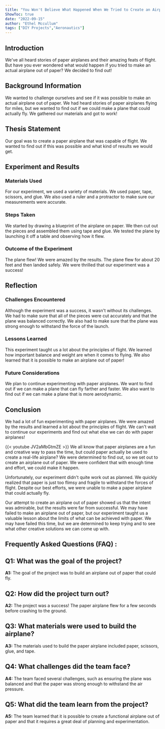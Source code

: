 ```yaml
---
title: "You Won't Believe What Happened When We Tried to Create an Airplane Out of Paper!"
ShowToc: true 
date: "2022-09-15"
author: "Ethel Mccullum" 
tags: ["DIY Projects","Aeronautics"]
---
```

## Introduction

We've all heard stories of paper airplanes and their amazing feats of flight. But have you ever wondered what would happen if you tried to make an actual airplane out of paper? We decided to find out! 

## Background Information

We wanted to challenge ourselves and see if it was possible to make an actual airplane out of paper. We had heard stories of paper airplanes flying for miles, but we wanted to find out if we could make a plane that could actually fly. We gathered our materials and got to work! 

## Thesis Statement

Our goal was to create a paper airplane that was capable of flight. We wanted to find out if this was possible and what kind of results we would get. 

## Experiment and Results

### Materials Used

For our experiment, we used a variety of materials. We used paper, tape, scissors, and glue. We also used a ruler and a protractor to make sure our measurements were accurate. 

### Steps Taken

We started by drawing a blueprint of the airplane on paper. We then cut out the pieces and assembled them using tape and glue. We tested the plane by launching it off a table and observing how it flew. 

### Outcome of the Experiment

The plane flew! We were amazed by the results. The plane flew for about 20 feet and then landed safely. We were thrilled that our experiment was a success! 

## Reflection

### Challenges Encountered

Although the experiment was a success, it wasn't without its challenges. We had to make sure that all of the pieces were cut accurately and that the plane was balanced correctly. We also had to make sure that the plane was strong enough to withstand the force of the launch. 

### Lessons Learned

This experiment taught us a lot about the principles of flight. We learned how important balance and weight are when it comes to flying. We also learned that it is possible to make an airplane out of paper! 

### Future Considerations

We plan to continue experimenting with paper airplanes. We want to find out if we can make a plane that can fly farther and faster. We also want to find out if we can make a plane that is more aerodynamic. 

## Conclusion

We had a lot of fun experimenting with paper airplanes. We were amazed by the results and learned a lot about the principles of flight. We can't wait to continue our experiments and find out what else we can do with paper airplanes!

{{< youtube JV2aMbGtmZE >}} 
We all know that paper airplanes are a fun and creative way to pass the time, but could paper actually be used to create a real-life airplane? We were determined to find out, so we set out to create an airplane out of paper. We were confident that with enough time and effort, we could make it happen.

Unfortunately, our experiment didn't quite work out as planned. We quickly realized that paper is just too flimsy and fragile to withstand the forces of flight. Despite our best efforts, we were unable to make a paper airplane that could actually fly.

Our attempt to create an airplane out of paper showed us that the intent was admirable, but the results were far from successful. We may have failed to make an airplane out of paper, but our experiment taught us a valuable lesson about the limits of what can be achieved with paper. We may have failed this time, but we are determined to keep trying and to see what other creative solutions we can come up with.

## Frequently Asked Questions (FAQ) :
## Q1: What was the goal of the project?

**A1:** The goal of the project was to build an airplane out of paper that could fly.

## Q2: How did the project turn out?

**A2:** The project was a success! The paper airplane flew for a few seconds before crashing to the ground.

## Q3: What materials were used to build the airplane?

**A3:** The materials used to build the paper airplane included paper, scissors, glue, and tape.

## Q4: What challenges did the team face?

**A4:** The team faced several challenges, such as ensuring the plane was balanced and that the paper was strong enough to withstand the air pressure.

## Q5: What did the team learn from the project?

**A5:** The team learned that it is possible to create a functional airplane out of paper and that it requires a great deal of planning and experimentation.





